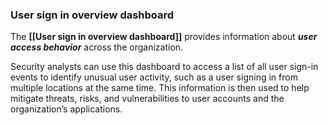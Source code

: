 ### **User sign in overview** **dashboard**

The **[[User sign in overview dashboard]]** provides information about ***user access behavior*** across the organization. 

Security analysts can use this dashboard to access a list of all user sign-in events to identify unusual user activity, such as a user signing in from multiple locations at the same time. This information is then used to help mitigate threats, risks, and vulnerabilities to user accounts and the organization’s applications.
